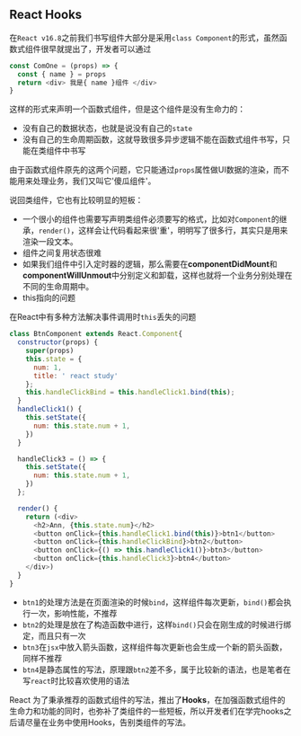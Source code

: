 ## React Hooks
在`React v16.8`之前我们书写组件大部分是采用`class Component`的形式，虽然函数式组件很早就提出了，开发者可以通过
```javascript
const ComOne = (props) => {
  const { name } = props
  return <div> 我是{ name }组件 </div>
}
```
这样的形式来声明一个函数式组件，但是这个组件是没有生命力的：
+ 没有自己的数据状态，也就是说没有自己的`state`
+ 没有自己的生命周期函数，这就导致很多异步逻辑不能在函数式组件书写，只能在类组件中书写

由于函数式组件原先的这两个问题，它只能通过`props`属性做UI数据的渲染，而不能用来处理业务，我们又叫它'傻瓜组件'。

说回类组件，它也有比较明显的短板：
+ 一个很小的组件也需要写声明类组件必须要写的格式，比如对`Component`的继承，`render()`，这样会让代码看起来很'重'，明明写了很多行，其实只是用来渲染一段文本。
+ 组件之间复用状态很难
+ 如果我们组件中引入定时器的逻辑，那么需要在<strong>componentDidMount</strong>和<strong>componentWillUnmout</strong>中分别定义和卸载，这样也就将一个业务分别处理在不同的生命周期中。
+ this指向的问题

在React中有多种方法解决事件调用时`this`丢失的问题

```javascript
class BtnComponent extends React.Component{
  constructor(props) {
    super(props)
    this.state = {
      num: 1,
      title: ' react study'
    };
    this.handleClickBind = this.handleClick1.bind(this);
  }
  handleClick1() {
    this.setState({
      num: this.state.num + 1,
    })
  }

  handleClick3 = () => {
    this.setState({
      num: this.state.num + 1,
    })
  };

  render() {
    return (<div>
      <h2>Ann, {this.state.num}</h2>
      <button onClick={this.handleClick1.bind(this)}>btn1</button>
      <button onClick={this.handleClickBind}>btn2</button>
      <button onClick={() => this.handleClick1()}>btn3</button>
      <button onClick={this.handleClick3}>btn4</button>
    </div>)
  }
}
```

+ `btn1`的处理方法是在页面渲染的时候`bind`，这样组件每次更新，`bind()`都会执行一次，影响性能，不推荐
+ `btn2`的处理是放在了构造函数中进行，这样`bind()`只会在刚生成的时候进行绑定，而且只有一次
+ `btn3`在`jsx`中放入箭头函数，这样组件每次更新也会生成一个新的箭头函数，同样不推荐
+ `btn4`是静态属性的写法，原理跟`btn2`差不多，属于比较新的语法，也是笔者在写`react`时比较喜欢使用的语法

React 为了秉承推荐的函数式组件的写法，推出了<strong>Hooks</strong>，在加强函数式组件的生命力和功能的同时，也弥补了类组件的一些短板，所以开发者们在学完hooks之后请尽量在业务中使用Hooks，告别类组件的写法。